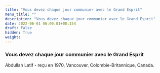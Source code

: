 ```yaml
---
title: "Vous devez chaque jour communier avec le Grand Esprit"
menu_title: ""
description: "Vous devez chaque jour communier avec le Grand Esprit"
date: 2022-06-01 06:00:01+00:154
draft: False
hidden: True
weight:
---
```

### Vous devez chaque jour communier avec le Grand Esprit

Abdullah Latif - reçu en 1970, Vancouver, Colombie-Britannique, Canada.
